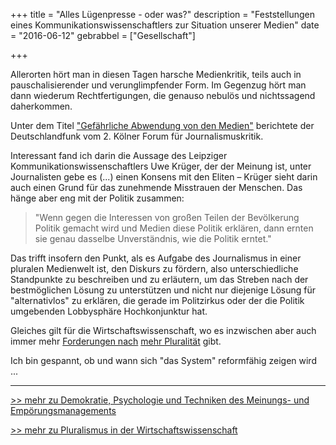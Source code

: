 +++
title 		= "Alles Lügenpresse - oder was?"
description = "Feststellungen eines Kommunikationswissenschaftlers zur Situation unserer Medien"
date 		= "2016-06-12"
gebrabbel   = ["Gesellschaft"]

+++

Allerorten hört man in diesen Tagen harsche Medienkritik, teils auch in pauschalisierender und verunglimpfender Form. Im Gegenzug hört man dann wiederum Rechtfertigungen, die genauso nebulös und nichtssagend daherkommen.

Unter dem Titel ["Gefährliche Abwendung von den Medien"]( http://www.deutschlandfunk.de/2-koelner-forum-fuer-journalismuskritik-gefaehrliche.1773.de.html?dram:article_id=356883) berichtete der Deutschlandfunk vom 2. Kölner Forum für Journalismuskritik.
<!--more-->

Interessant fand ich darin die Aussage des Leipziger Kommunikationswissenschaftlers Uwe Krüger, der der Meinung ist, unter Journalisten gebe es (...) einen Konsens mit den Eliten – Krüger sieht darin auch einen Grund für das zunehmende Misstrauen der Menschen. Das hänge aber eng mit der Politik zusammen:

> "Wenn gegen die Interessen von großen Teilen der Bevölkerung Politik gemacht wird und Medien diese Politik erklären, dann ernten sie genau dasselbe Unverständnis, wie die Politik erntet."

Das trifft insofern den Punkt, als es Aufgabe des Journalismus in einer pluralen Medienwelt ist, den Diskurs zu fördern, also unterschiedliche Standpunkte zu beschreiben und zu erläutern, um das Streben nach der bestmöglichen Lösung zu unterstützen und nicht nur diejenige Lösung für "alternativlos" zu erklären, die gerade im Politzirkus oder der die Politik umgebenden Lobbysphäre Hochkonjunktur hat.

Gleiches gilt für die Wirtschaftswissenschaft, wo es inzwischen aber auch immer mehr [Forderungen nach]( http://www.sueddeutsche.de/bildung/kritik-an-wirtschaftswissenschaften-wer-sagt-dass-wir-immer-mehr-wachstum-brauchen-1.1973726#) [mehr Pluralität]( http://www.swr.de/swr2/programm/sendungen/wissen/mehr-pluralitaet/-/id=660374/did=16480076/nid=660374/4skceu/index.html) gibt.

Ich bin gespannt, ob  und wann sich "das System" reformfähig zeigen wird ...

------------

[>> mehr zu Demokratie, Psychologie und Techniken des Meinungs- und Empörungsmanagements](http://commons.wikimannia.org/images/Rainer-Mausfeld_Warum-schweigen-die-Laemmer.pdf)

[>> mehr zu Pluralismus in der Wirtschaftswissenschaft](https://www.plurale-oekonomik.de/)